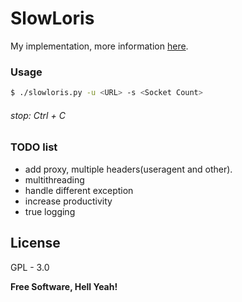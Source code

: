 # SlowLoris
My implementation, more information [here].

### Usage
```sh
$ ./slowloris.py -u <URL> -s <Socket Count> 
```
###### stop: Ctrl + C

### TODO list
* add proxy, multiple headers(useragent and other).
* multithreading
* handle different exception
* increase productivity
* true logging

License
----

GPL - 3.0

**Free Software, Hell Yeah!**

[here]: <https://en.wikipedia.org/wiki/Slowloris_(computer_security)>
